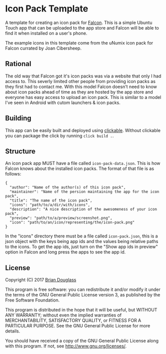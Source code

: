 # Icon Pack Template

A template for creating an icon pack for [Falcon](https://open.uappexplorer.com/app/falcon.bhdouglass).
This is a simple Ubuntu Touch app that can be uploaded to the app store and Falcon
will be able to find it when installed on a user's phone.

The example icons in this template come from the uNumix icon pack for Falcon
currated by Joan Cibersheep.

## Rational

The old way that Falcon got it's icon packs was via a website that only I had
access to. This severly limited other people from providing icon packs as
they first had to contact me. With this model Falcon doesn't need to know about
icon packs ahead of time as they are hosted by the app store and everyone has
easy access to upload an icon pack. This is similar to a model I've seen in
Android with cutom launchers & icon packs.

## Building

This app can be easily built and deployed using [clickable](https://github.com/bhdouglass/clickable).
Without clickable you can package the click by running `click build .`.

## Structure

An icon pack app MUST have a file called `icon-pack-data.json`. This is how Falcon
knows about the installed icon packs. The format of that file is as follows:

```
{
  "author": "Name of the author(s) of this icon pack",
  "maintainer": "Name of the persion maintaining the app for the icon pack",
  "title": "The name of the icon pack",
  "icons": "path/to/a/dir/with/icons",
  "description": "A nice description of the awesomeness of your icon pack",
  "preview": "path/to/a/preview/screenshot.png",
  "icon": "path/to/an/icon/representing/the/icon-pack.png"
}
```

In the "icons" directory there must be a file called `icon-pack.json`, this
is a json object with the keys being app ids and the values being relative
paths to the icons. To get the app ids, just turn on the "Show app ids in preview"
option in Falcon and long press the apps to see the app id.

## License

Copyright (C) 2017 [Brian Douglass](http://bhdouglass.com/)

This program is free software: you can redistribute it and/or modify it under the terms of the GNU General Public License version 3, as published
by the Free Software Foundation.

This program is distributed in the hope that it will be useful, but WITHOUT ANY WARRANTY; without even the implied warranties of MERCHANTABILITY, SATISFACTORY QUALITY, or FITNESS FOR A PARTICULAR PURPOSE.  See the GNU General Public License for more details.

You should have received a copy of the GNU General Public License along with this program.  If not, see <http://www.gnu.org/licenses/>.
